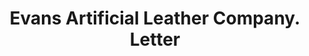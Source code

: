 ---
doi: 10.7916/D83216XM
date_other: '1880'
date_other_textual: 1880-1889
form: correspondence
genre:
- Letters (correspondence)
name:
- Evans Artificial Leather Company
object_in_context_url: https://biggert.cul.columbia.edu/items/view/ave_biggert_00376
subject_hierarchical_geographic:
- Boston, Massachusetts, United States
subject_name:
- Evans Artificial Leather Company
title: Evans Artificial Leather Company. Letter
sort_title: Evans Artificial Leather Company. Letter
call_number: ave_biggert_00376
coordinates:
- 42.35805555555556,-71.06361111111111
pid: ave_biggert_00376
identifiers: ave_biggert_00376
canvas_id: ldpd:395650
permalink: "/items/ave_biggert_00376/"
layout: iiif-image-page
---